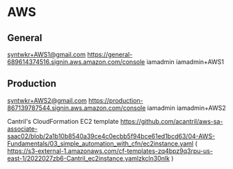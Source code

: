 # AWS

## General
syntwkr+AWS1@gmail.com
https://general-689614374516.signin.aws.amazon.com/console
iamadmin iamadmin+AWS1

## Production
syntwkr+AWS2@gmail.com
https://production-867139787544.signin.aws.amazon.com/console
iamadmin iamadmin+AWS2

Cantril's CloudFormation EC2 template
https://github.com/acantril/aws-sa-associate-saac02/blob/2a1b10b8540a39ce4c0ecbb5f94bce61ed1bcd63/04-AWS-Fundamentals/03_simple_automation_with_cfn/ec2instance.yaml
( https://s3-external-1.amazonaws.com/cf-templates-zq4bpz9q3rpu-us-east-1/2022027zb6-Cantril_ec2instance.yamlzkcln30nlk )
